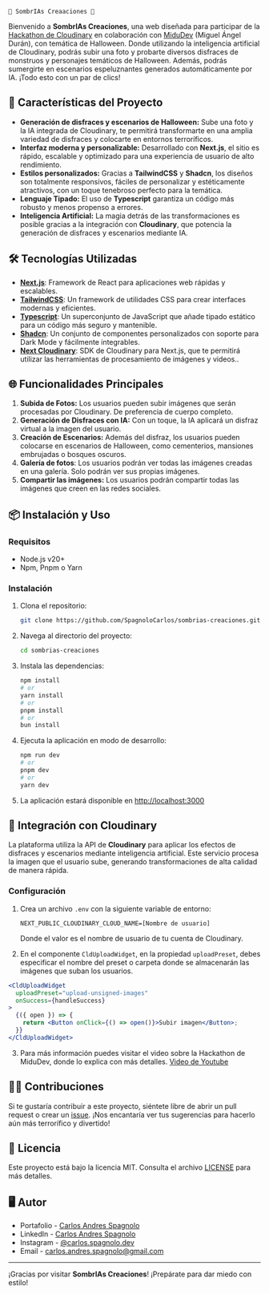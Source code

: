     🎃 SombrIAs Creaaciones 🎃

Bienvenido a **SombrIAs Creaciones**, una web diseñada para participar de la [Hackathon de Cloudinary]("https://cloudinary.com/blog/cloudinary-cloudcreate-spooky-ai-hackathon") en colaboración con [MiduDev]("https://x.com/midudev") (Miguel Ángel Durán), con temática de Halloween. Donde utilizando la inteligencia artificial de Cloudinary, podrás subir una foto y probarte diversos disfraces de monstruos y personajes temáticos de Halloween. Además, podrás sumergirte en escenarios espeluznantes generados automáticamente por IA. ¡Todo esto con un par de clics!

## 🚀 Características del Proyecto

- **Generación de disfraces y escenarios de Halloween:** Sube una foto y la IA integrada de Cloudinary, te permitirá transformarte en una amplia variedad de disfraces y colocarte en entornos terroríficos.
- **Interfaz moderna y personalizable:** Desarrollado con **Next.js**, el sitio es rápido, escalable y optimizado para una experiencia de usuario de alto rendimiento.
- **Estilos personalizados:** Gracias a **TailwindCSS** y **Shadcn**, los diseños son totalmente responsivos, fáciles de personalizar y estéticamente atractivos, con un toque tenebroso perfecto para la temática.
- **Lenguaje Tipado:** El uso de **Typescript** garantiza un código más robusto y menos propenso a errores.
- **Inteligencia Artificial:** La magia detrás de las transformaciones es posible gracias a la integración con **Cloudinary**, que potencia la generación de disfraces y escenarios mediante IA.

## 🛠️ Tecnologías Utilizadas

- [**Next.js**]("https://nextjs.org/"): Framework de React para aplicaciones web rápidas y escalables.
- [**TailwindCSS**]("https://tailwindcss.com/"): Un framework de utilidades CSS para crear interfaces modernas y eficientes.
- [**Typescript**]("https://www.typescriptlang.org/"): Un superconjunto de JavaScript que añade tipado estático para un código más seguro y mantenible.
- [**Shadcn**]("https://ui.shadcn.com/"): Un conjunto de componentes personalizados con soporte para Dark Mode y fácilmente integrables.
- [**Next Cloudinary**]("https://next.cloudinary.dev/"): SDK de Cloudinary para Next.js, que te permitirá utilizar las herramientas de procesamiento de imágenes y videos..

## 🌐 Funcionalidades Principales

1. **Subida de Fotos:** Los usuarios pueden subir imágenes que serán procesadas por Cloudinary. De preferencia de cuerpo completo.
2. **Generación de Disfraces con IA:** Con un toque, la IA aplicará un disfraz virtual a la imagen del usuario.
3. **Creación de Escenarios:** Además del disfraz, los usuarios pueden colocarse en escenarios de Halloween, como cementerios, mansiones embrujadas o bosques oscuros.
4. **Galería de fotos**: Los usuarios podrán ver todas las imágenes creadas en una galería. Solo podrán ver sus propias imágenes.
5. **Compartir las imágenes:** Los usuarios podrán compartir todas las imágenes que creen en las redes sociales.

## 📦 Instalación y Uso

### Requisitos

- Node.js v20+
- Npm, Pnpm o Yarn

### Instalación

1. Clona el repositorio:

   ```bash
   git clone https://github.com/SpagnoloCarlos/sombrias-creaciones.git
   ```

2. Navega al directorio del proyecto:

   ```bash
   cd sombrias-creaciones
   ```

3. Instala las dependencias:

   ```bash
   npm install
   # or
   yarn install
   # or
   pnpm install
   # or
   bun install
   ```

4. Ejecuta la aplicación en modo de desarrollo:

   ```bash
   npm run dev
   # or
   pnpm dev
   # or
   yarn dev
   ```

5. La aplicación estará disponible en [http://localhost:3000](http://localhost:3000)

## 🤖 Integración con Cloudinary

La plataforma utiliza la API de **Cloudinary** para aplicar los efectos de disfraces y escenarios mediante inteligencia artificial. Este servicio procesa la imagen que el usuario sube, generando transformaciones de alta calidad de manera rápida.

### Configuración

1. Crea un archivo `.env` con la siguiente variable de entorno:

   ```env
   NEXT_PUBLIC_CLOUDINARY_CLOUD_NAME=[Nombre de usuario]
   ```

   Donde el valor es el nombre de usuario de tu cuenta de Cloudinary.

2. En el componente `CldUploadWidget`, en la propiedad `uploadPreset`, debes especificar el nombre del preset o carpeta donde se almacenarán las imágenes que suban los usuarios.

```jsx
<CldUploadWidget
  uploadPreset="upload-unsigned-images"
  onSuccess={handleSuccess}
>
  {({ open }) => {
    return <Button onClick={() => open()}>Subir imagen</Button>;
  }}
</CldUploadWidget>
```

3. Para más información puedes visitar el video sobre la Hackathon de MiduDev, donde lo explica con más detalles. [Video de Youtube]("https://www.youtube.com/watch?v=7MT1oPDBc5I&t=1808s")

## 🧛‍♂️ Contribuciones

Si te gustaría contribuir a este proyecto, siéntete libre de abrir un pull request o crear un [issue]("https://github.com/SpagnoloCarlos/helmsman-task/issues"). ¡Nos encantaría ver tus sugerencias para hacerlo aún más terrorífico y divertido!

## 📄 Licencia

Este proyecto está bajo la licencia MIT. Consulta el archivo [LICENSE](/LICENSE) para más detalles.

## 🖥️ Autor

- Portafolio - [Carlos Andres Spagnolo](https://spagnolo-carlos.netlify.app/)
- LinkedIn - [Carlos Andres Spagnolo](https://www.linkedin.com/in/carlos-spagnolo-andres/)
- Instagram - [@carlos.spagnolo.dev](https://www.instagram.com/carlos.spagnolo.dev/)
- Email - [carlos.andres.spagnolo@gmail.com](mailto:your.email@gmail.com)

---

¡Gracias por visitar **SombrIAs Creaciones**! ¡Prepárate para dar miedo con estilo!
